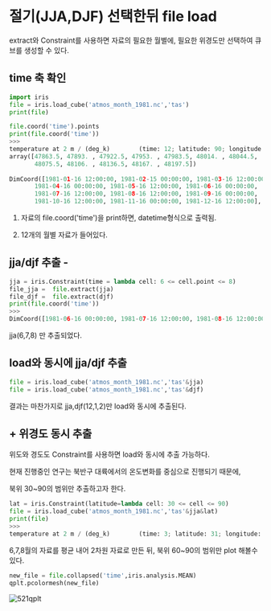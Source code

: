 # 절기(JJA,DJF) 선택한뒤 file load
extract와 Constraint를 사용하면 자료의 필요한 월별에, 필요한 위경도만 선택하여 큐브를 생성할 수 있다.
## time 축 확인
```python 
import iris
file = iris.load_cube('atmos_month_1981.nc','tas')
print(file)

file.coord('time').points 
print(file.coord('time'))
>>>
temperature at 2 m / (deg_k)        (time: 12; latitude: 90; longitude: 144)
array([47863.5, 47893. , 47922.5, 47953. , 47983.5, 48014. , 48044.5,
       48075.5, 48106. , 48136.5, 48167. , 48197.5])
       
DimCoord([1981-01-16 12:00:00, 1981-02-15 00:00:00, 1981-03-16 12:00:00,
       1981-04-16 00:00:00, 1981-05-16 12:00:00, 1981-06-16 00:00:00,
       1981-07-16 12:00:00, 1981-08-16 12:00:00, 1981-09-16 00:00:00,
       1981-10-16 12:00:00, 1981-11-16 00:00:00, 1981-12-16 12:00:00],...
```
1. 자료의 file.coord('time')을 print하면, datetime형식으로 출력됨.

2. 12개의 월별 자료가 들어있다.

## jja/djf 추출 - 
```python 
jja = iris.Constraint(time = lambda cell: 6 <= cell.point <= 8)
file_jja =  file.extract(jja)
file_djf =  file.extract(djf)
print(file.coord('time'))
>>>       
DimCoord([1981-06-16 00:00:00, 1981-07-16 12:00:00, 1981-08-16 12:00:00],...
```
jja(6,7,8) 만 추출되었다.

## load와 동시에 jja/djf 추출
```python 
file = iris.load_cube('atmos_month_1981.nc','tas'&jja)
file = iris.load_cube('atmos_month_1981.nc','tas'&djf)
```
결과는 마찬가지로 jja,djf(12,1,2)만 load와 동시에 추출된다.

## + 위경도 동시 추출

위도와 경도도 Constraint를 사용하면 load와 동시에 추출 가능하다.

현재 진행중인 연구는 북반구 대륙에서의 온도변화를 중심으로 진행되기 때문에,

북위 30~90의 범위만 추출하고자 한다.
```python 
lat = iris.Constraint(latitude=lambda cell: 30 <= cell <= 90) 
file = iris.load_cube('atmos_month_1981.nc','tas'&jja&lat)
print(file)
>>>
temperature at 2 m / (deg_k)        (time: 3; latitude: 31; longitude: 144) ...
```
6,7,8월의 자료를 평균 내어 2차원 자료로 만든 뒤, 북위 60~90의 범위만 plot 해볼수 있다.
```python
new_file = file.collapsed('time',iris.analysis.MEAN)
qplt.pcolormesh(new_file)
```
![521qplt](https://user-images.githubusercontent.com/73323188/119143218-5173f200-ba82-11eb-81c0-64a9d18c9b48.PNG)
